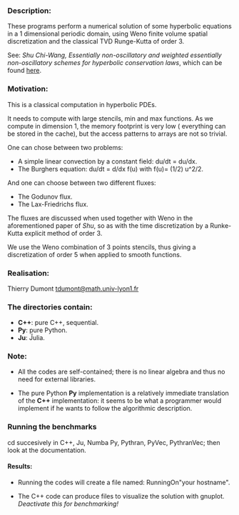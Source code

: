 ### Description:

These programs perform a numerical solution of some hyperbolic
 equations in a 1 dimensional periodic domain, using Weno 
 finite volume spatial discretization and the classical TVD
 Runge-Kutta of order 3.
 
See:
_Shu Chi-Wang,_
_Essentially non-oscillatory and weighted essentially non-oscillatory schemes
for hyperbolic conservation laws_, which can be found [here](https://ntrs.nasa.gov/archive/nasa/casi.ntrs.nasa.gov/19980007543.pdf).


### Motivation:

This is a classical computation in hyperbolic PDEs.

It needs to compute with large stencils, min and max functions. As we
compute in dimension 1, the memory footprint is very low (
everything can be stored in the cache), but the access patterns to
arrays are not so trivial.

One can chose between two problems:

* A simple linear convection by a constant field: du/dt = du/dx.
* The Burghers equation:  du/dt = d/dx f(u)  with f(u)= (1/2) u^2/2.

And one can choose between two different fluxes:

* The Godunov flux.
* The Lax-Friedrichs flux.

The fluxes are discussed when used together with Weno in the
aforementioned paper of _Shu_, so as with the time discretization by a
Runke-Kutta explicit method of order 3.

We use the Weno combination of 3 points stencils, thus giving a
discretization of order 5 when applied to smooth functions.

### Realisation:

Thierry Dumont   tdumont@math.univ-lyon1.fr

### The directories contain:

- **C++**:      pure C++, sequential.
- **Py**:       pure Python.
- **Ju**:       Ĵulia.


### Note:

* All the codes are self-contained; there is no linear algebra and thus
no need for external libraries.

* The pure Python **Py** implementation is a relatively immediate
  translation of the **C++** implementation: it seems to be what a
  programmer would implement if he wants to follow the algorithmic description.

### Running the benchmarks

cd succesively in C++, Ju, Numba Py, Pythran, PyVec,
 PythranVec; then look at the documentation.

#### Results:

* Running the codes  will create a file named:  RunningOn"your
hostname".

* The C++ code can produce files to visualize the solution with
gnuplot. _Deactivate this for benchmarking!_ 
